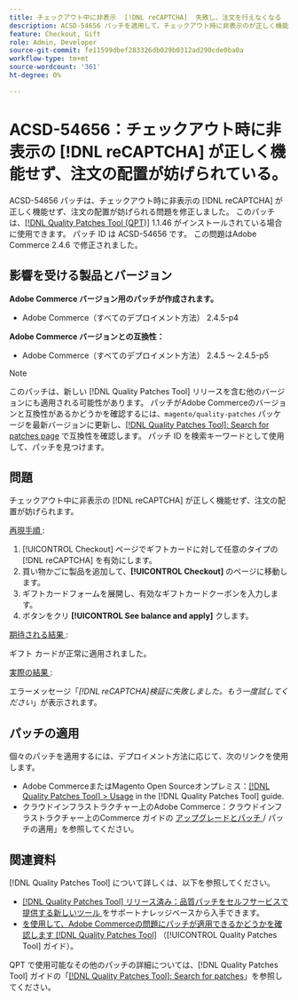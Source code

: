 ```yaml
---
title: チェックアウト中に非表示  [!DNL reCAPTCHA]  失敗し、注文を行えなくなる
description: ACSD-54656 パッチを適用して、チェックアウト時に非表示のが正しく機能せず  [!DNL reCAPTCHA]  注文の発注が妨げられるAdobe Commerceの問題を修正してください。
feature: Checkout, Gift
role: Admin, Developer
source-git-commit: fe11599dbef283326db029b0312ad290cde0ba0a
workflow-type: tm+mt
source-wordcount: '361'
ht-degree: 0%

---
```


# ACSD-54656：チェックアウト時に非表示の [!DNL reCAPTCHA] が正しく機能せず、注文の配置が妨げられている。

ACSD-54656 パッチは、チェックアウト時に非表示の [!DNL reCAPTCHA] が正しく機能せず、注文の配置が妨げられる問題を修正しました。 このパッチは、[[!DNL Quality Patches Tool (QPT)]](https://experienceleague.adobe.com/en/docs/commerce-knowledge-base/kb/announcements/commerce-announcements/magento-quality-patches-released-new-tool-to-self-serve-quality-patches) 1.1.46 がインストールされている場合に使用できます。 パッチ ID は ACSD-54656 です。 この問題はAdobe Commerce 2.4.6 で修正されました。

## 影響を受ける製品とバージョン

**Adobe Commerce バージョン用のパッチが作成されます。**

* Adobe Commerce（すべてのデプロイメント方法） 2.4.5-p4

**Adobe Commerce バージョンとの互換性：**

* Adobe Commerce（すべてのデプロイメント方法） 2.4.5 ～ 2.4.5-p5

>[!NOTE]
>
>このパッチは、新しい [!DNL Quality Patches Tool] リリースを含む他のバージョンにも適用される可能性があります。 パッチがAdobe Commerceのバージョンと互換性があるかどうかを確認するには、`magento/quality-patches` パッケージを最新バージョンに更新し、[[!DNL Quality Patches Tool]: Search for patches page](https://experienceleague.adobe.com/tools/commerce-quality-patches/index.html) で互換性を確認します。 パッチ ID を検索キーワードとして使用して、パッチを見つけます。

## 問題

チェックアウト中に非表示の [!DNL reCAPTCHA] が正しく機能せず、注文の配置が妨げられます。

<u> 再現手順 </u>:

1. [!UICONTROL Checkout] ページでギフトカードに対して任意のタイプの [!DNL reCAPTCHA] を有効にします。
1. 買い物かごに製品を追加して、**[!UICONTROL Checkout]** のページに移動します。
1. ギフトカードフォームを展開し、有効なギフトカードクーポンを入力します。
1. ボタンをクリ **[!UICONTROL See balance and apply]** クします。

<u> 期待される結果 </u>:

ギフト カードが正常に適用されました。

<u> 実際の結果 </u>:

エラーメッセージ「*[!DNL reCAPTCHA]検証に失敗しました。もう一度試してください*」が表示されます。

## パッチの適用

個々のパッチを適用するには、デプロイメント方法に応じて、次のリンクを使用します。

* Adobe CommerceまたはMagento Open Sourceオンプレミス：[[!DNL Quality Patches Tool] > Usage](/help/tools/quality-patches-tool/usage.md) in the [!DNL Quality Patches Tool] guide.
* クラウドインフラストラクチャー上のAdobe Commerce：クラウドインフラストラクチャー上のCommerce ガイドの [ アップグレードとパッチ ](https://experienceleague.adobe.com/docs/commerce-cloud-service/user-guide/develop/upgrade/apply-patches.html)/ パッチの適用」を参照してください。

## 関連資料

[!DNL Quality Patches Tool] について詳しくは、以下を参照してください。

* [[!DNL Quality Patches Tool]  リリース済み：品質パッチをセルフサービスで提供する新しいツール ](https://experienceleague.adobe.com/en/docs/commerce-knowledge-base/kb/announcements/commerce-announcements/magento-quality-patches-released-new-tool-to-self-serve-quality-patches) をサポートナレッジベースから入手できます。
* [ を使用して、Adobe Commerceの問題にパッチが適用できるかどうかを確認します  [!DNL Quality Patches Tool]](/help/tools/quality-patches-tool/patches-available-in-qpt/check-patch-for-magento-issue-with-magento-quality-patches.md) （[!UICONTROL Quality Patches Tool] ガイド）。


QPT で使用可能なその他のパッチの詳細については、[!DNL Quality Patches Tool] ガイドの「[[!DNL Quality Patches Tool]: Search for patches](https://experienceleague.adobe.com/tools/commerce-quality-patches/index.html)」を参照してください。
